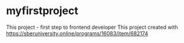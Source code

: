 # myfirstproject
This project - first step to frontend developer
This project created with https://sberuniversity.online/programs/16083/item/682174
